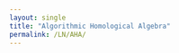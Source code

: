 ```yaml
---
layout: single
title: "Algorithmic Homological Algebra"
permalink: /LN/AHA/
---
```


<html>
<head>
<title>Mohamed Barakat</title>
<meta http-equiv="REFRESH"
      content="0;url=http://www.algebra.mathematik.uni-siegen.de/barakat/Lehre/WS16/HomologicalAlgebra/Skript/AHA.pdf"></HEAD>
</html>